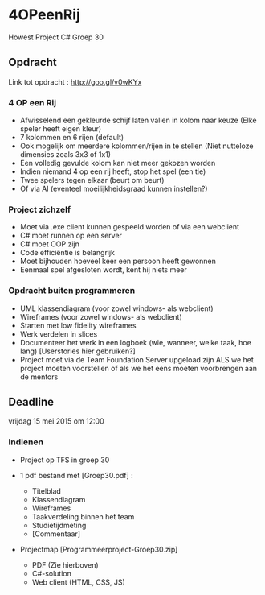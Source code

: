 # 4OPeenRij
Howest Project C# Groep 30

## Opdracht
Link tot opdracht : http://goo.gl/v0wKYx

### 4 OP een Rij
- Afwisselend een gekleurde schijf laten vallen in kolom naar keuze (Elke speler heeft eigen kleur)
- 7 kolommen en 6 rijen (default)
- Ook mogelijk om meerdere kolommen/rijen in te stellen (Niet nutteloze dimensies zoals 3x3 of 1x1)
- Een volledig gevulde kolom kan niet meer gekozen worden
- Indien niemand 4 op een rij heeft, stop het spel (een tie)
- Twee spelers tegen elkaar (beurt om beurt)
- Of via AI (eventeel moeilijkheidsgraad kunnen instellen?)

### Project zichzelf
- Moet via .exe client kunnen gespeeld worden of via een webclient
- C# moet runnen op een server
- C# moet OOP zijn
- Code efficiëntie is belangrijk
- Moet bijhouden hoeveel keer een persoon heeft gewonnen
- Eenmaal spel afgesloten wordt, kent hij niets meer

### Opdracht buiten programmeren
- UML klassendiagram (voor zowel windows- als webclient)
- Wireframes (voor zowel windows- als webclient)
- Starten met low fidelity wireframes
- Werk verdelen in slices
- Documenteer het werk in een logboek (wie, wanneer, welke taak, hoe lang) [Userstories hier gebruiken?]
- Project moet via de Team Foundation Server upgeload zijn ALS we het project moeten voorstellen of als we het eens moeten voorbrengen aan de mentors


## Deadline
vrijdag 15 mei 2015 om 12:00

### Indienen
- Project op TFS in groep 30 
- 1 pdf bestand met [Groep30.pdf] :
  - Titelblad
  - Klassendiagram
  - Wireframes
  - Taakverdeling binnen het team
  - Studietijdmeting
  - [Commentaar]

- Projectmap [Programmeerproject-Groep30.zip]
  - PDF (Zie hierboven) 
  - C#-solution
  - Web client (HTML, CSS, JS)
